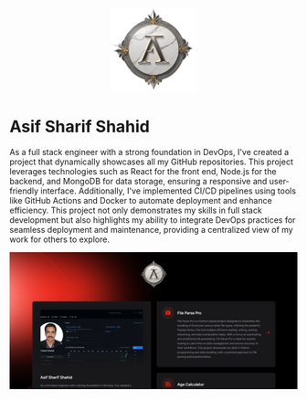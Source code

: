 <p align="center"><a href="https://asif92.github.io/My-Dev-Vault/" target="_blank"><img src="https://github.com/asif92/My-Dev-Vault/blob/dev/storage/app/public/static/logo_1.png?raw=true" width="150" alt="Asif Sharif Shahid"></a></p>


# Asif Sharif Shahid

As a full stack engineer with a strong foundation in DevOps, I've created a project that dynamically showcases all my GitHub repositories. This project leverages technologies such as React for the front end, Node.js for the backend, and MongoDB for data storage, ensuring a responsive and user-friendly interface. Additionally, I've implemented CI/CD pipelines using tools like GitHub Actions and Docker to automate deployment and enhance efficiency. This project not only demonstrates my skills in full stack development but also highlights my ability to integrate DevOps practices for seamless deployment and maintenance, providing a centralized view of my work for others to explore.


![Landing Page](https://github.com/asif92/My-Dev-Vault/blob/dev/storage/app/public/static/landing_page.png?raw=true)
